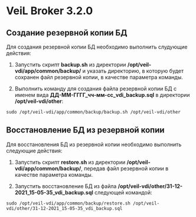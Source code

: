 # VeiL Broker 3.2.0

## Создание резервной копии БД

Для создания резервной копии БД необходимо выполнить слудующие действия:

1. Запустить скрипт **backup.sh** из директории **/opt/veil-vdi/app/common/backup/** и указать директорию, в которую будет сохранен файл резервной копии, в качестве параметра команды.

2. Выполнить команду для создания файла резервной копии БД с именем вида **ДД-ММ-ГГГГ_чч-мм-сс_vdi_backup.sql** в директории **/opt/veil-vdi/other**:

```
sudo /opt/veil-vdi/app/common/backup/backup.sh /opt/veil-vdi/other
```

## Восстановление БД из резервной копии

Для восстановления БД из резервной копии необходимо выполнить следующие действия:

1. Запустить скрипт **restore.sh** из директории **/opt/veil-vdi/app/common/backup/**, передав файл резервной копии в качестве параметра команды.
   
2. Запустить восстановление БД из файла **/opt/veil-vdi/other/31-12-2021_15-05-35_vdi_backup.sql** следующей командой:

```
sudo /opt/veil-vdi/app/common/backup/restore.sh /opt/veil-vdi/other/31-12-2021_15-05-35_vdi_backup.sql
```